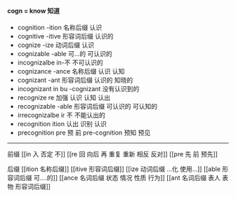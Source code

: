 #### cogn = know 知道
- cognition -ition 名称后缀 认识
- cognitive -itive 形容词后缀 认识的
- cognize -ize 动词后缀 认识
- cognizable -able 可...的 可认识的
- incognizalbe in-不 不可认识的
- cognizance -ance  名称后缀 认识 认知
- cognizant -ant 形容词后缀  认识的 知晓的
- incognizant in bu -cognizant 没有认识到的
- recognize re 加强 认识 认知 认出
- recognizable -able 形容词后缀 可认识的  可认知的
- irrecognizalbe ir 不  不能认出的 
- recognition ition 认出 识别  认识
- precognition pre 预 前 pre-cognition  预知 预见

---
前缀
[[in 入  否定 不]]
[[re  回 向后  再 重复 重新 相反 反对]]
[[pre  先 前 预先]]


后缀
[[ition 名称后缀]]
[[itive 形容词后缀]]
[[ize 动词后缀 ...化 使用...]]
[[able  形容词后缀 可....的]]
[[ance 名词后缀  状态 情况 性质 行为]]
[[ant 名词后缀 表人 表物 形容词后缀]]


